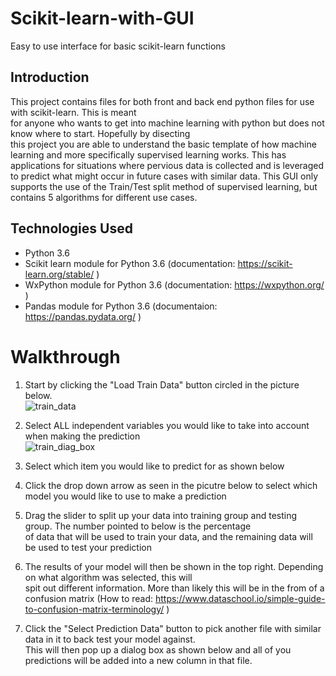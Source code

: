 # Scikit-learn-with-GUI
Easy to use interface for basic scikit-learn functions

## Introduction  
This project contains files for both front and back end python files for use with scikit-learn.  This is meant  
for anyone who wants to get into machine learning with python but does not know where to start. Hopefully by disecting  
this project you are able to understand the basic template of how machine learning and more specifically supervised learning 
works. This has applications for situations where pervious data is collected and is leveraged to predict what might occur 
in future cases with similar data. This GUI only supports the use of the Train/Test split method of supervised learning, but  contains 5 algorithms for different use cases.


## Technologies Used  
- Python 3.6  
- Scikit learn module for Python 3.6 (documentation: https://scikit-learn.org/stable/ )  
- WxPython module for Python 3.6 (documentation: https://wxpython.org/ )  
- Pandas module for Python 3.6 (documentaion: https://pandas.pydata.org/ )  

# Walkthrough   
1. Start by clicking the "Load Train Data" button circled in the picture below.  
![train_data](https://user-images.githubusercontent.com/52090139/71197494-bad54d00-225f-11ea-8d64-015bc5cd025c.JPG)  
    
2. Select ALL independent variables you would like to take into account when making the prediction  
![train_diag_box](https://user-images.githubusercontent.com/52090139/71199357-c88cd180-2263-11ea-86fa-0fbd4ea1045d.JPG)
  
3. Select which item you would like to predict for as shown below  

  
4. Click the drop down arrow as seen in the picutre below to select which model you would like to use to make a prediction  

  
5. Drag the slider to split up your data into training group and testing group. The number pointed to below is the percentage  
of data that will be used to train your data, and the remaining data will be used to test your prediction  

  
6. The results of your model will then be shown in the top right. Depending on what algorithm was selected, this will  
spit out different information. More than likely this will be in the from of a confusion matrix (How to read: https://www.dataschool.io/simple-guide-to-confusion-matrix-terminology/ )  

  
7. Click the "Select Prediction Data" button to pick another file with similar data in it to back test your model against.  
This will then pop up a dialog box as shown below and all of you predictions will be added into a new column in that file.
